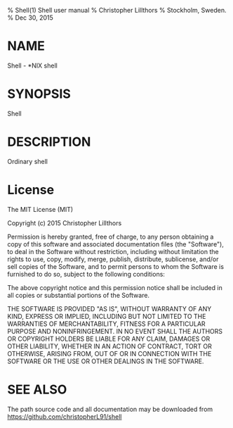 % Shell(1) Shell user manual
% Christopher Lillthors
% Stockholm, Sweden.
% Dec 30, 2015

# NAME
Shell - *NIX shell

# SYNOPSIS
Shell

# DESCRIPTION
Ordinary shell

# License
The MIT License (MIT)

Copyright (c) 2015 Christopher Lillthors

Permission is hereby granted, free of charge, to any person obtaining a copy
of this software and associated documentation files (the "Software"), to deal
in the Software without restriction, including without limitation the rights
to use, copy, modify, merge, publish, distribute, sublicense, and/or sell
copies of the Software, and to permit persons to whom the Software is
furnished to do so, subject to the following conditions:

The above copyright notice and this permission notice shall be included in
all copies or substantial portions of the Software.

THE SOFTWARE IS PROVIDED "AS IS", WITHOUT WARRANTY OF ANY KIND, EXPRESS OR
IMPLIED, INCLUDING BUT NOT LIMITED TO THE WARRANTIES OF MERCHANTABILITY,
FITNESS FOR A PARTICULAR PURPOSE AND NONINFRINGEMENT. IN NO EVENT SHALL THE
AUTHORS OR COPYRIGHT HOLDERS BE LIABLE FOR ANY CLAIM, DAMAGES OR OTHER
LIABILITY, WHETHER IN AN ACTION OF CONTRACT, TORT OR OTHERWISE, ARISING FROM,
OUT OF OR IN CONNECTION WITH THE SOFTWARE OR THE USE OR OTHER DEALINGS IN
THE SOFTWARE.

# SEE ALSO
The path source code and all documentation may be downloaded from
<https://github.com/christopherL91/shell>
